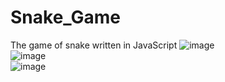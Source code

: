 # Snake_Game
The game of snake written in JavaScript
![image](https://user-images.githubusercontent.com/73934358/171618473-0bc7caa7-51a4-44b5-850b-92c19898ec42.png)
<br>
![image](https://user-images.githubusercontent.com/73934358/171618650-30576b3b-933f-4fae-8681-3c40d24923f5.png)
<br>
![image](https://user-images.githubusercontent.com/73934358/171618708-14a759c3-15cc-4d4f-b72d-3db32955484c.png)

